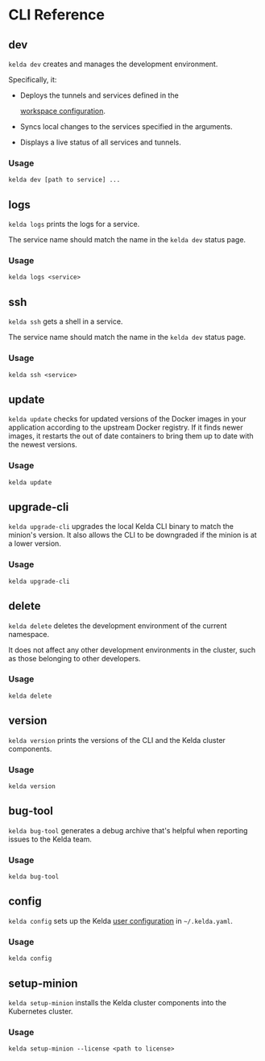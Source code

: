 # CLI Reference

## dev

`kelda dev` creates and manages the development environment.

Specifically, it:

* Deploys the tunnels and services defined in the

  [workspace configuration](https://github.com/dddusk/gitbooks-test/tree/862df77fde3d3df7004933f8d5a9e19d721ab9f5/administrator/configuration/README.md#workspace-configuration).

* Syncs local changes to the services specified in the arguments.
* Displays a live status of all services and tunnels.

### Usage

```text
kelda dev [path to service] ...
```

## logs

`kelda logs` prints the logs for a service.

The service name should match the name in the `kelda dev` status page.

### Usage

```text
kelda logs <service>
```

## ssh

`kelda ssh` gets a shell in a service.

The service name should match the name in the `kelda dev` status page.

### Usage

```text
kelda ssh <service>
```

## update

`kelda update` checks for updated versions of the Docker images in your application according to the upstream Docker registry. If it finds newer images, it restarts the out of date containers to bring them up to date with the newest versions.

### Usage

```text
kelda update
```

## upgrade-cli

`kelda upgrade-cli` upgrades the local Kelda CLI binary to match the minion's version. It also allows the CLI to be downgraded if the minion is at a lower version.

### Usage

```text
kelda upgrade-cli
```

## delete

`kelda delete` deletes the development environment of the current namespace.

It does not affect any other development environments in the cluster, such as those belonging to other developers.

### Usage

```text
kelda delete
```

## version

`kelda version` prints the versions of the CLI and the Kelda cluster components.

### Usage

```text
kelda version
```

## bug-tool

`kelda bug-tool` generates a debug archive that's helpful when reporting issues to the Kelda team.

### Usage

```text
kelda bug-tool
```

## config

`kelda config` sets up the Kelda [user configuration](https://github.com/dddusk/gitbooks-test/tree/862df77fde3d3df7004933f8d5a9e19d721ab9f5/administrator/configuration/README.md#user-configuration) in `~/.kelda.yaml`.

### Usage

```text
kelda config
```

## setup-minion

`kelda setup-minion` installs the Kelda cluster components into the Kubernetes cluster.

### Usage

```text
kelda setup-minion --license <path to license>
```

